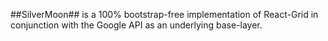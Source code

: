 ##SilverMoon## is a 100% bootstrap-free implementation of React-Grid in conjunction with the Google API as an underlying base-layer.
